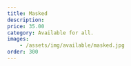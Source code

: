 ```yaml
---
title: Masked
description:
price: 35.00
category: Available for all.
images: 
    - /assets/img/available/masked.jpg
order: 300
---
```


